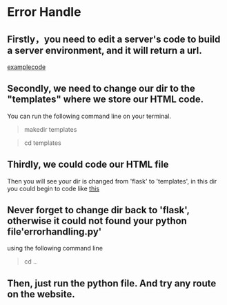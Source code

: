 # Error Handle 
## Firstly，you need to edit a server's code to build a server environment, and it will return a url.

[examplecode](/source_code/errorhandling.py)

## Secondly, we need to change our dir to the "templates" where we store our HTML code.
You can run the following command line on your terminal.
> makedir templates

>cd templates

## Thirdly, we could code our HTML file
Then you will see your dir is changed from 'flask' to 'templates', in this dir you could begin to code like 
[this](/source_code/404.html)

## Never forget to change dir back to 'flask', otherwise it could not found your python file'errorhandling.py'
using the following command line
> cd ..

## Then, just run the python file. And try any route on the website.


